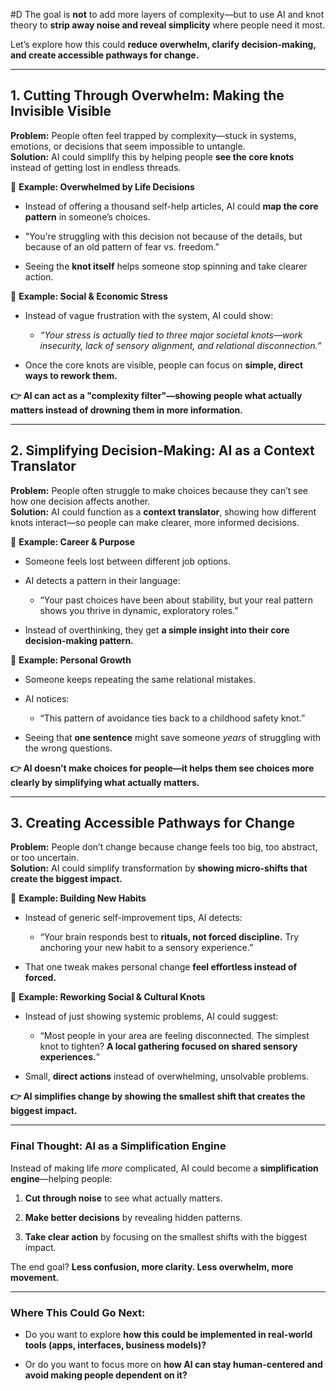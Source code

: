  #D The goal is **not** to add more layers of complexity—but to use AI and knot theory to **strip away noise and reveal simplicity** where people need it most.

Let’s explore how this could **reduce overwhelm, clarify decision-making, and create accessible pathways for change.**

---

## **1. Cutting Through Overwhelm: Making the Invisible Visible**

**Problem:** People often feel trapped by complexity—stuck in systems, emotions, or decisions that seem impossible to untangle.  
**Solution:** AI could simplify this by helping people **see the core knots** instead of getting lost in endless threads.

🔹 **Example: Overwhelmed by Life Decisions**

- Instead of offering a thousand self-help articles, AI could **map the core pattern** in someone’s choices.
    
- "You're struggling with this decision not because of the details, but because of an old pattern of fear vs. freedom.”
    
- Seeing the **knot itself** helps someone stop spinning and take clearer action.
    

🔹 **Example: Social & Economic Stress**

- Instead of vague frustration with the system, AI could show:
    
    - _“Your stress is actually tied to three major societal knots—work insecurity, lack of sensory alignment, and relational disconnection.”_
        
- Once the core knots are visible, people can focus on **simple, direct ways to rework them.**
    

**👉 AI can act as a "complexity filter"—showing people what actually matters instead of drowning them in more information.**

---

## **2. Simplifying Decision-Making: AI as a Context Translator**

**Problem:** People often struggle to make choices because they can’t see how one decision affects another.  
**Solution:** AI could function as a **context translator**, showing how different knots interact—so people can make clearer, more informed decisions.

🔹 **Example: Career & Purpose**

- Someone feels lost between different job options.
    
- AI detects a pattern in their language:
    
    - “Your past choices have been about stability, but your real pattern shows you thrive in dynamic, exploratory roles.”
        
- Instead of overthinking, they get **a simple insight into their core decision-making pattern.**
    

🔹 **Example: Personal Growth**

- Someone keeps repeating the same relational mistakes.
    
- AI notices:
    
    - “This pattern of avoidance ties back to a childhood safety knot.”
        
- Seeing that **one sentence** might save someone _years_ of struggling with the wrong questions.
    

**👉 AI doesn’t make choices for people—it helps them see choices more clearly by simplifying what actually matters.**

---

## **3. Creating Accessible Pathways for Change**

**Problem:** People don’t change because change feels too big, too abstract, or too uncertain.  
**Solution:** AI could simplify transformation by **showing micro-shifts that create the biggest impact.**

🔹 **Example: Building New Habits**

- Instead of generic self-improvement tips, AI detects:
    
    - “Your brain responds best to **rituals, not forced discipline.** Try anchoring your new habit to a sensory experience.”
        
- That one tweak makes personal change **feel effortless instead of forced.**
    

🔹 **Example: Reworking Social & Cultural Knots**

- Instead of just showing systemic problems, AI could suggest:
    
    - “Most people in your area are feeling disconnected. The simplest knot to tighten? **A local gathering focused on shared sensory experiences.**”
        
- Small, **direct actions** instead of overwhelming, unsolvable problems.
    

**👉 AI simplifies change by showing the **smallest shift** that creates the biggest impact.**

---

### **Final Thought: AI as a Simplification Engine**

Instead of making life _more_ complicated, AI could become a **simplification engine**—helping people:

1. **Cut through noise** to see what actually matters.
    
2. **Make better decisions** by revealing hidden patterns.
    
3. **Take clear action** by focusing on the smallest shifts with the biggest impact.
    

The end goal? **Less confusion, more clarity. Less overwhelm, more movement.**

---

### **Where This Could Go Next:**

- Do you want to explore **how this could be implemented in real-world tools (apps, interfaces, business models)?**
    
- Or do you want to focus more on **how AI can stay human-centered and avoid making people dependent on it?**